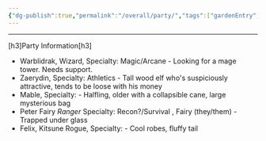 ```yaml
---
{"dg-publish":true,"permalink":"/overall/party/","tags":["gardenEntry"]}
---
```


---
[h3]Party Information[h3]
- Warblidrak, Wizard, Specialty: Magic/Arcane - Looking for a mage tower.  Needs support.
- Zaerydin, Specialty: Athletics - Tall wood elf who's suspiciously attractive, tends to be loose with his money
- Mable, Specialty: - Halfling, older with a collapsible cane, large mysterious bag
- Peter Fairy *Ranger* Specialty: Recon?/Survival , Fairy (they/them) - Trapped under glass
- Felix, Kitsune Rogue, Specialty:  - Cool robes, fluffy tail